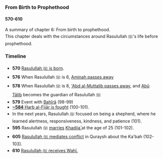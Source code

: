 ### From Birth to Prophethood
#### 570-610

A summary of chapter 6: From birth to prophethood.  
This chapter deals with the circumstances around Rasulullah ﷺ's life before prophethood.

### Timeline

- **570** [Rasulullah ﷺ is born](0570_zBirth).
- **576** When Rasulullah ﷺ is 6, [Aminah passes away](../bio/0549_Aminah)
- **578** When Rasulullah ﷺ is 8, ['Abd al-Muttalib passes away](../bio/0497_Abd_al_Muttalib), and [Abū Tālib](../bio/0535_Abu_Talib) becomes the guardian of Rasulullah ﷺ
- **579** Event with [Bahīrā](../bio/Bahira) (98-99)
- [**~584** Ḣarb al-Fijār is fought](0584_harb_al_fijar) (100-101).
- In the next years, Rasulullah ﷺ focused on being a shepherd, where he learned alertness, responsiveness, kindness, and patience (101).
- **595** Rasulullah ﷺ [marries](0595_marriage) [Khadijaؓ ](../bio/0555_Khadija) at the age of 25 (101-102).
- **605** [Rasulullah ﷺ mediates conflict](0605_mediate) in Quraysh about the Ka'bah (102-103).
- **610** [Rasulullah ﷺ receives Wahī.](0610_dawn_of_prophethood)

<!-- ### People mentioned

[Abd al-Muttalib](../bio/0497_Abd al_Muttalib.html) — 95, 96, 98  
[Abdullah](../bio/0546_Abdullah.html) — 95, 98  
[Aminah](../bio/0549_Aminah.html) — 95-98  
[Thuwaybahؓ](../bio/Thuwaybah.html)   -->
